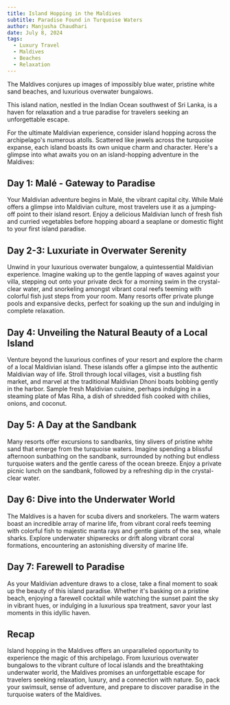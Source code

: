 ```yaml
---
title: Island Hopping in the Maldives
subtitle: Paradise Found in Turquoise Waters
author: Manjusha Chaudhari
date: July 8, 2024
tags:
  - Luxury Travel
  - Maldives
  - Beaches
  - Relaxation
---
```


The Maldives conjures up images of impossibly blue water, pristine white sand beaches, and luxurious overwater bungalows.

This island nation, nestled in the Indian Ocean southwest of Sri Lanka, is a haven for relaxation and a true paradise for travelers seeking an unforgettable escape.

For the ultimate Maldivian experience, consider island hopping across the archipelago's numerous atolls. Scattered like jewels across the turquoise expanse, each island boasts its own unique charm and character. Here's a glimpse into what awaits you on an island-hopping adventure in the Maldives:

## Day 1: Malé - Gateway to Paradise

Your Maldivian adventure begins in Malé, the vibrant capital city. While Malé offers a glimpse into Maldivian culture, most travelers use it as a jumping-off point to their island resort. Enjoy a delicious Maldivian lunch of fresh fish and curried vegetables before hopping aboard a seaplane or domestic flight to your first island paradise.

## Day 2-3: Luxuriate in Overwater Serenity

Unwind in your luxurious overwater bungalow, a quintessential Maldivian experience. Imagine waking up to the gentle lapping of waves against your villa, stepping out onto your private deck for a morning swim in the crystal-clear water, and snorkeling amongst vibrant coral reefs teeming with colorful fish just steps from your room. Many resorts offer private plunge pools and expansive decks, perfect for soaking up the sun and indulging in complete relaxation.

## Day 4: Unveiling the Natural Beauty of a Local Island

Venture beyond the luxurious confines of your resort and explore the charm of a local Maldivian island. These islands offer a glimpse into the authentic Maldivian way of life. Stroll through local villages, visit a bustling fish market, and marvel at the traditional Maldivian Dhoni boats bobbing gently in the harbor. Sample fresh Maldivian cuisine, perhaps indulging in a steaming plate of Mas Riha, a dish of shredded fish cooked with chilies, onions, and coconut.

## Day 5: A Day at the Sandbank

Many resorts offer excursions to sandbanks, tiny slivers of pristine white sand that emerge from the turquoise waters. Imagine spending a blissful afternoon sunbathing on the sandbank, surrounded by nothing but endless turquoise waters and the gentle caress of the ocean breeze. Enjoy a private picnic lunch on the sandbank, followed by a refreshing dip in the crystal-clear water.

## Day 6: Dive into the Underwater World

The Maldives is a haven for scuba divers and snorkelers. The warm waters boast an incredible array of marine life, from vibrant coral reefs teeming with colorful fish to majestic manta rays and gentle giants of the sea, whale sharks. Explore underwater shipwrecks or drift along vibrant coral formations, encountering an astonishing diversity of marine life.

## Day 7: Farewell to Paradise

As your Maldivian adventure draws to a close, take a final moment to soak up the beauty of this island paradise. Whether it's basking on a pristine beach, enjoying a farewell cocktail while watching the sunset paint the sky in vibrant hues, or indulging in a luxurious spa treatment, savor your last moments in this idyllic haven.

## Recap

Island hopping in the Maldives offers an unparalleled opportunity to experience the magic of this archipelago. From luxurious overwater bungalows to the vibrant culture of local islands and the breathtaking underwater world, the Maldives promises an unforgettable escape for travelers seeking relaxation, luxury, and a connection with nature. So, pack your swimsuit, sense of adventure, and prepare to discover paradise in the turquoise waters of the Maldives.
